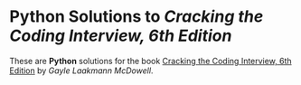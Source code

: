 # Python Solutions to *Cracking the Coding Interview, 6th Edition*

These are **Python** solutions for the book [Cracking the Coding Interview, 6th Edition](https://www.careercup.com/book) by *Gayle Laakmann McDowell*.
